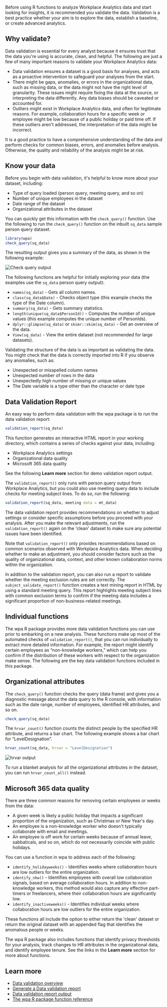 Before using R functions to analyze Workplace Analytics data and start looking for insights, it is recommended you validate the data. Validation is a best practice whether your aim is to explore the data, establish a baseline, or create advanced analytics.

## Why validate?

Data validation is essential for every analyst because it ensures trust that the data you're using is accurate, clean, and helpful. The following are just a few of many important reasons to validate your Workplace Analytics data:

- Data validation ensures a dataset is a good basis for analyses, and acts as a proactive intervention to safeguard your analyses from the start.
- There might be gaps, anomalies, or errors in the organizational data, such as missing data, or the data might not have the right level of granularity. These issues might require fixing the data at the source, or interpreting the data differently. Any data biases should be caveated or accounted for.
- Outliers might exist in Workplace Analytics data, and often for legitimate reasons. For example, collaboration hours for a specific week or employee might be low because of a public holiday or paid time off. If these outliers aren't addressed, the interpretation of the data might be incorrect.

It is a good practice to have a comprehensive understanding of the data and perform checks for common biases, errors, and anomalies before analysis. Otherwise, the quality and reliability of the analysis might be at risk.

## Know your data

Before you begin with data validation, it's helpful to know more about your dataset, including:

- Type of query loaded (person query, meeting query, and so on)
- Number of unique employees in the dataset
- Date range of the dataset
- Organizational attributes in the dataset

You can quickly get this information with the `check_query()` function. Use the following to run the `check_query()` function on the inbuilt `sq_data` sample person query dataset.

```R
library(wpa)
check_query(sq_data)
```

The resulting output gives you a summary of the data, as shown in the following example:

![Check query output](../media/check-query.png)

The following functions are helpful for initially exploring your data (the examples use the `sq_data` person query output):

- `names(sq_data)` - Gets all column names.
- `class(sq_data$Date)` - Checks object type (this example checks the type of the Date column).
- `summary(sq_data)` - Gets summary statistics.
- `length(unique(sq_data$PersonId))` - Computes the number of unique values (this example computes the unique number of PersonIds).
- `dplyr::glimpse(sq_data)` or `skimr::skim(sq_data)` - Get an overview of the data.
- `View(sq_data)` - View the entire dataset (not recommended for large datasets).

Validating the structure of the data is as important as validating the data. You might check that the data is correctly imported into R if you observe any anomalies, such as:

- Unexpected or misspelled column names
- Unexpected number of rows in the data
- Unexpectedly high number of missing or unique values
- The Date variable is a type other than the character or date type

## Data Validation Report

An easy way to perform data validation with the wpa package is to run the data validation report:

```R
validation_report(sq_data)
```

This function generates an interactive HTML report in your working directory, which contains a series of checks against your data, including:

- Workplace Analytics settings
- Organizational data quality
- Microsoft 365 data quality

See the following **Learn more** section for demo validation report output.

The `validation_report()` only runs with person query output from Workplace Analytics, but you could also use meeting query data to include checks for meeting subject lines. To do so, run the following:

```R
validation_report(sq_data, meeting data = mt_data)
```

The data validation report provides recommendations on whether to adjust settings or consider specific assumptions before you proceed with your analysis. After you make the relevant adjustments, run the `validation_report()` again on the 'clean' dataset to make sure any potential issues have been identified.

Note that `validation_report()` only provides recommendations based on common scenarios observed with Workplace Analytics data. When deciding whether to make an adjustment, you should consider factors such as the quality of organizational data, context, and other known collaboration norms within the organization.

In addition to the validation report, you can also run a report to validate whether the meeting exclusion rules are set correctly. The `subject_validate_report()` function creates a text mining report in HTML by using a standard meeting query. This report highlights meeting subject lines with common exclusion terms to confirm if the meeting data includes a significant proportion of non-business-related meetings.

## Individual functions

The wpa R package provides more data validation functions you can use prior to embarking on a new analysis. These functions make up most of the automated checks of `validation_report()`, that you can run individually to extract more detailed information. For example, the report might identify certain employees as “non-knowledge workers,” which can help you confirm if the distribution of these workers with respect to the organization make sense. The following are the key data validation functions included in this package.

## Organizational attributes

The `check_query()` function checks the query (data frame) and gives you a diagnostic message about the data query to the R console, with information such as the date range, number of employees, identified HR attributes, and so on.

```R
check_query(sq_data)
```

The `hrvar_count()` function counts the distinct people by the specified HR attribute, and returns a bar chart. The following example shows a bar chart for “LevelDesignation”.

```R
hrvar_count(sq_data, hrvar = "LevelDesignation")
```

![hrvar output](../media/hrvar-count.png)

To run a blanket analysis for all the organizational attributes in the dataset, you can run `hrvar_count_all()` instead.

## Microsoft 365 data quality

There are three common reasons for removing certain employees or weeks from the data:

- A given week is likely a public holiday that impacts a significant proportion of the organization, such as Christmas or New Year's day.
- An employee is a non-knowledge worker who doesn't typically collaborate with email and meetings.
- An employee is off work for certain weeks because of annual leave, sabbaticals, and so on, which do not necessarily coincide with public holidays.

You can use a function in wpa to address each of the following:

- `identify_holidayweeks()` - Identifies weeks where collaboration hours are low outliers for the entire organization.
- `identify_nkw()` - Identifies employees with overall low collaboration signals, based on average collaboration hours. In addition to non-knowledge workers, this method would also capture any effective part-timers or freelancers, where their collaboration hours are significantly low.
- `identify_inactiveweeks()` - Identifies individual weeks where collaboration hours are low outliers for the entire organization.

These functions all include the option to either return the 'clean' dataset or return the original dataset with an appended flag that identifies the anomalous people or weeks.

The wpa R package also includes functions that identify privacy thresholds for your analysis, track changes to HR attributes in the organizational data, and identify employee tenure. See the links in the **Learn more** section for more about functions.

## Learn more

- [Data validation overview](https://microsoft.github.io/wpa/analyst_guide_data_validation.html?azure-portal=true)
- [Generate a Data validation report](https://microsoft.github.io/wpa/reference/validation_report.html?azure-portal=true)
- [Data validation report output](https://microsoft.github.io/wpa/report-demo/validation-report-demo.html?azure-portal=true)
- [The wpa R package function reference](https://microsoft.github.io/wpa/reference/index.html?azure-portal=true)
